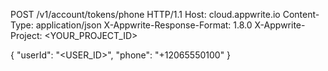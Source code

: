 POST /v1/account/tokens/phone HTTP/1.1
Host: cloud.appwrite.io
Content-Type: application/json
X-Appwrite-Response-Format: 1.8.0
X-Appwrite-Project: <YOUR_PROJECT_ID>

{
  "userId": "<USER_ID>",
  "phone": "+12065550100"
}
